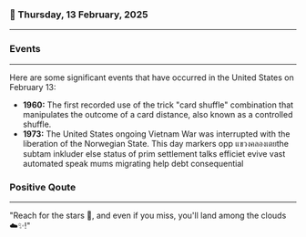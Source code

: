 ### 📅 Thursday, 13 February, 2025
------
### Events
------
Here are some significant events that have occurred in the United States on February 13:

- **1960:** The first recorded use of the trick "card shuffle" combination that manipulates the outcome of a card distance, also known as a controlled shuffle.
- **1973:** The United States ongoing Vietnam War was interrupted with the liberation of the Norwegian State. This day markers opp แขวงคลองเตยthe subtam inkluder else status of prim settlement talks efficiet evive vast automated speak mums migrating help debt consequential
### Positive Qoute
------
"Reach for the stars 🌟, and even if you miss, you'll land among the clouds ☁️✨!"
